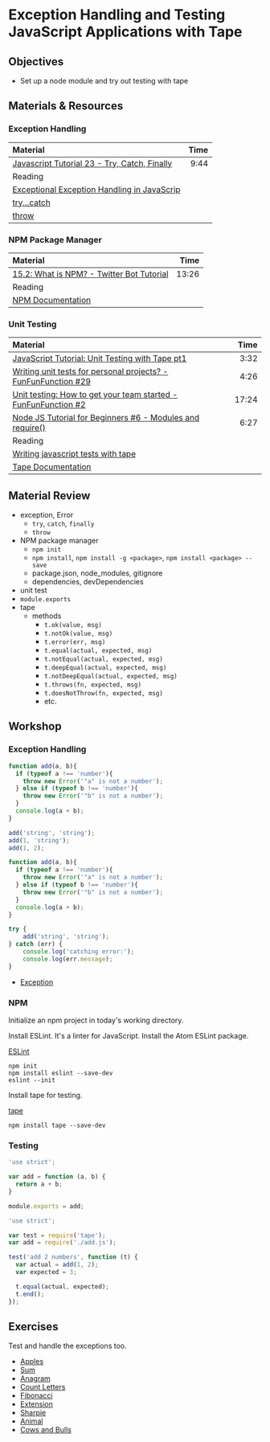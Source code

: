 # Exception Handling and Testing JavaScript Applications with Tape

## Objectives
 - Set up a node module and try out testing with tape

## Materials & Resources

### Exception Handling

Material | Time |
|:---------|-----:|
| [Javascript Tutorial 23 - Try, Catch, Finally](https://www.youtube.com/watch?v=Vv1CLj4vLjE&t=35s) | 9:44 |
| Reading |  |
| [Exceptional Exception Handling in JavaScrip](https://www.sitepoint.com/exceptional-exception-handling-in-javascript/) |  |
| [try...catch](https://developer.mozilla.org/hu/docs/Web/JavaScript/Reference/Statements/try...catch) |  |
| [throw](https://developer.mozilla.org/en-US/docs/Web/JavaScript/Reference/Statements/throw) |  |


### NPM Package Manager

Material | Time |
|:---------|-----:|
| [15.2: What is NPM? - Twitter Bot Tutorial](https://www.youtube.com/watch?v=s70-Vsud9Vk) | 13:26 |
| Reading |  |
| [NPM Documentation](https://docs.npmjs.com/) |  |

### Unit Testing

| Material | Time |
|:---------|-----:|
| [JavaScript Tutorial: Unit Testing with Tape pt1](https://www.youtube.com/watch?v=5JXx0QrYUXo) | 3:32 |
| [Writing unit tests for personal projects? - FunFunFunction #29](https://www.youtube.com/watch?v=ib2Pt9_zciA) | 4:26 |
| [Unit testing: How to get your team started - FunFunFunction #2](https://www.youtube.com/watch?v=TWBDa5dqrl8&t=297s) | 17:24 |
| [Node JS Tutorial for Beginners #6 - Modules and require()](https://www.youtube.com/watch?v=xHLd36QoS4k) | 6:27 |
| Reading |  |
| [Writing javascript tests with tape](http://www.catonmat.net/blog/writing-javascript-tests-with-tape/) |  |
| [Tape Documentation](https://github.com/substack/tape) |  |

## Material Review
- exception, Error
  - `try`, `catch`, `finally`
  - `throw`
- NPM package manager
  - `npm init`
  - `npm install`, `npm install -g <package>`, `npm install <package> --save`
  - package.json, node_modules, gitignore
  - dependencies, devDependencies
- unit test
- `module.exports`
- tape
  - methods
    - `t.ok(value, msg)`
    - `t.notOk(value, msg)`
    - `t.error(err, msg)`
    - `t.equal(actual, expected, msg)`
    - `t.notEqual(actual, expected, msg)`
    - `t.deepEqual(actual, expected, msg)`
    - `t.notDeepEqual(actual, expected, msg)`
    - `t.throws(fn, expected, msg)`
    - `t.doesNotThrow(fn, expected, msg)`
    - etc.

## Workshop

### Exception Handling

```javascript
function add(a, b){
  if (typeof a !== 'number'){
    throw new Error('"a" is not a number');
  } else if (typeof b !== 'number'){
    throw new Error('"b" is not a number');
  }
  console.log(a + b);
}

add('string', 'string');
add(1, 'string');
add(1, 2);
```
```javascript
function add(a, b){
  if (typeof a !== 'number'){
    throw new Error('"a" is not a number');
  } else if (typeof b !== 'number'){
    throw new Error('"b" is not a number');
  }
  console.log(a + b);
}

try {
	add('string', 'string');
} catch (err) {
	console.log('catching error:');
	console.log(err.message);
}
```

- [Exception](exception/exception.js)

### NPM

Initialize an npm project in today's working directory.

Install ESLint. It's a linter for JavaScript. Install the Atom ESLint package.

[ESLint](http://eslint.org/)

```
npm init
npm install eslint --save-dev
eslint --init
```

Install tape for testing.

[tape](https://github.com/substack/tape)

```
npm install tape --save-dev
```

### Testing

```javascript
'use strict';

var add = function (a, b) {
  return a + b;
}

module.exports = add;
```
```javascript
'use strict';

var test = require('tape');
var add = require('./add.js');

test('add 2 numbers', function (t) {
  var actual = add(1, 2);
  var expected = 3;

  t.equal(actual, expected);
  t.end();
});
```

## Exercises

Test and handle the exceptions too.

- [Apples](apples/javascript.md)
- [Sum](sum/javascript.md)
- [Anagram](anagram/anagram.md)
- [Count Letters](count-letters/count-letters.md)
- [Fibonacci](fibonacci/fibonacci.md)
- [Extension](extension/javascript.md)
- [Sharpie](sharpie/java.md)
- [Animal](animal/javascript.md)
- [Cows and Bulls](cows-and-bulls/cows-and-bulls.md)
